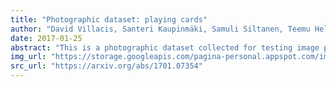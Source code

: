 ```yaml
---
title: "Photographic dataset: playing cards"
author: "David Villacis, Santeri Kaupinmäki, Samuli Siltanen, Teemu Helenius"
date: 2017-01-25
abstract: "This is a photographic dataset collected for testing image processing algorithms. The idea is to have images that can exploit the properties of total variation, therefore a set of playing cards was distributed on the scene. The dataset is made available at http://www.fips.fi/photographic_dataset.php and a MATLAB friendly .mat file can be downloaded <a href='https://storage.googleapis.com/pagina-personal.appspot.com/img_research/img_datasets/playing_cards_dataset_reduced.mat'>here</a>"
img_url: "https://storage.googleapis.com/pagina-personal.appspot.com/img_research/img_projects/cards.png"
src_url: "https://arxiv.org/abs/1701.07354"
---
```

